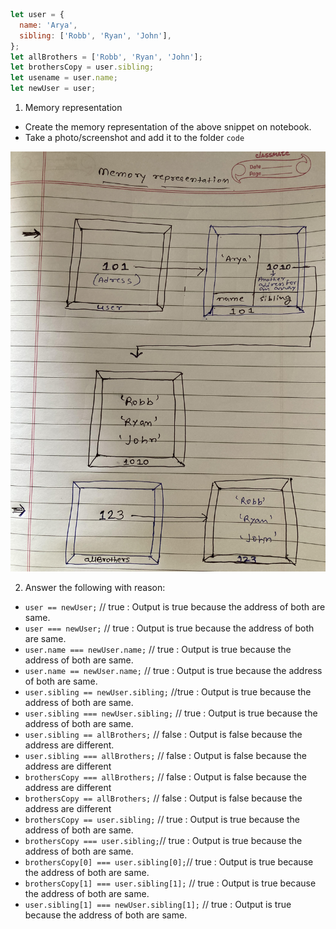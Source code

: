 ```js
let user = {
  name: 'Arya',
  sibling: ['Robb', 'Ryan', 'John'],
};
let allBrothers = ['Robb', 'Ryan', 'John'];
let brothersCopy = user.sibling;
let usename = user.name;
let newUser = user;
```

1. Memory representation

- Create the memory representation of the above snippet on notebook.
- Take a photo/screenshot and add it to the folder `code`

<!-- To add this image here use ![name](./hello.jpg) -->
![memory-box](./memory-box.jpg)

2. Answer the following with reason:

- `user == newUser;` // true : Output is true because the address of both are same.
- `user === newUser;` // true : Output is true because the address of both are same.
- `user.name === newUser.name;` // true : Output is true because the address of both are same.
- `user.name == newUser.name;` // true : Output is true because the address of both are same.
- `user.sibling == newUser.sibling;` //true : Output is true because the address of both are same.
- `user.sibling === newUser.sibling;` // true : Output is true because the address of both are same.
- `user.sibling == allBrothers;` // false : Output is false because the address are different.
- `user.sibling === allBrothers;` // false : Output is false because the address are different
- `brothersCopy === allBrothers;` // false : Output is false because the address are different
- `brothersCopy == allBrothers;` // false : Output is false because the address are different
- `brothersCopy == user.sibling;` // true : Output is true because the address of both are same.
- `brothersCopy === user.sibling;`// true : Output is true because the address of both are same.
- `brothersCopy[0] === user.sibling[0];`// true : Output is true because the address of both are same.
- `brothersCopy[1] === user.sibling[1];` // true : Output is true because the address of both are same.
- `user.sibling[1] === newUser.sibling[1];` // true : Output is true because the address of both are same.

